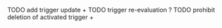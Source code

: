 TODO add trigger update +
TODO trigger re-evaluation ?
TODO prohibit deletion of activated trigger + 
